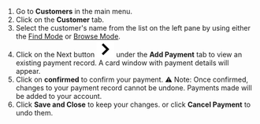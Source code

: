 
1. Go to **Customers** in the main menu. 
2. Click on the **Customer** tab.
3. Select the customer's name from the list on the left pane by using either the [Find Mode](Find%20Mode.md) or [Browse Mode](Browse%20Mode.md).
4. Click on the Next button  ![](https://github.com/Fx-Professional-Services/HorizonDocs/blob/main/assets/next_button.jpg) under the **Add Payment** tab to view an existing payment record. A card window with payment details will appear.
5. Click on **confirmed** to confirm your payment. 
	⚠️ Note: Once confirmed, changes to your payment record cannot be undone. Payments made will be added to your account.
6. Click **Save and Close** to keep your changes. or click **Cancel Payment** to undo them. 